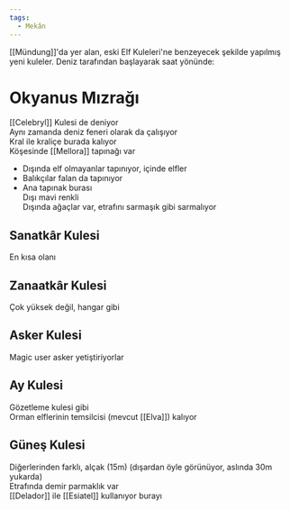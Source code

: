 ```yaml
---  
tags:
  - Mekân  
---  
```

  
[[Mündung]]'da yer alan, eski Elf Kuleleri'ne benzeyecek şekilde yapılmış yeni kuleler. Deniz tarafından başlayarak saat yönünde:  
  
# Okyanus Mızrağı  
[[Celebryl]] Kulesi de deniyor  
Aynı zamanda deniz feneri olarak da çalışıyor  
Kral ile kraliçe burada kalıyor  
Köşesinde [[Mellora]] tapınağı var  
- Dışında elf olmayanlar tapınıyor, içinde elfler  
- Balıkçılar falan da tapınıyor  
- Ana tapınak burası  
Dışı mavi renkli  
Dışında ağaçlar var, etrafını sarmaşık gibi sarmalıyor  
  
## Sanatkâr Kulesi  
En kısa olanı  
  
## Zanaatkâr Kulesi  
Çok yüksek değil, hangar gibi  
  
## Asker Kulesi  
Magic user asker yetiştiriyorlar  
  
## Ay Kulesi  
Gözetleme kulesi gibi  
Orman elflerinin temsilcisi (mevcut [[Elva]]) kalıyor  
  
## Güneş Kulesi  
  
Diğerlerinden farklı, alçak (15m) (dışardan öyle görünüyor, aslında 30m yukarda)  
Etrafında demir parmaklık var  
[[Delador]] ile [[Esiatel]] kullanıyor burayı